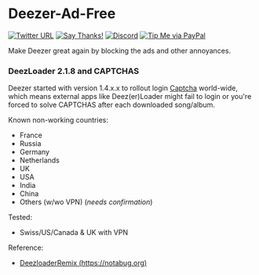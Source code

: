 # Deezer-Ad-Free

[![Twitter URL](https://img.shields.io/twitter/url/https/twitter.com/fold_left.svg?style=social&label=Follow%20%40CHEF-KOCH)](https://twitter.com/CKsTechNews)
[![Say Thanks!](https://img.shields.io/badge/Say%20Thanks-!-1EAEDB.svg)](https://saythanks.io/to/CHEF-KOCH)
[![Discord](https://img.shields.io/discord/418256415874875402.svg?colorA=7289da&colorB=99aab5&label=Discord&logo=discord&maxAge=60)](https://discord.me/CHEF-KOCH)
[![Tip Me via PayPal](https://img.shields.io/badge/PayPal-tip%20me-green.svg?logo=paypal)](https://www.paypal.me/nvinside)

Make Deezer great again by blocking the ads and other annoyances. 


### DeezLoader 2.1.8 and CAPTCHAS

Deezer started with version 1.4.x.x to rollout login [Captcha](https://en.wikipedia.org/wiki/CAPTCHA) world-wide, which means external apps like Deez(er)Loader might fail to login or you're forced to solve CAPTCHAS after each downloaded song/album.

Known non-working countries:
* France
* Russia
* Germany
* Netherlands
* UK
* USA 
* India 
* China
* Others (w/wo VPN) (_needs confirmation_)

Tested:
* Swiss/US/Canada & UK with VPN

Reference:
* [DeezloaderRemix (https://notabug.org)](https://notabug.org/RemixDevs/DeezloaderRemix)